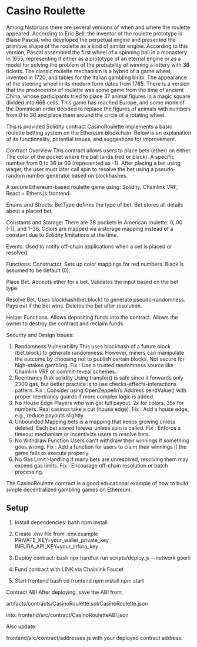 # Casino Roulette

Among historians there are several versions of when and where the roulette appeared. According to Eric Bell, the inventor of the roulette prototype is Blaise Pascal, who developed the perpetual engine and presented the primitive shape of the roulette as a kind of similar engine. According to this version, Pascal assembled the first wheel of a spinning ball in a monastery in 1655, representing it either as a prototype of an eternal engine or as a model for solving the problem of the probability of winning a lottery with 36 tickets. The classic roulette mechanism is a hybrid of a game wheel, invented in 1720, and tables for the Italian gambling biribi. The appearance of the steering wheel in its modern form dates from 1765. There is a version that the predecessor of roulette was some game from the time of ancient China, whose participants tried to place 37 animal figures in a magic square divided into 666 cells. This game has reached Europe, and some monk of the Dominican order decided to replace the figures of animals with numbers from 0 to 36 and place them around the circle of a rotating wheel.

This is provided Solidity contract CasinoRoulette implements a basic roulette betting system on the Ethereum blockchain. Below is an explanation of its functionality, potential issues, and suggestions for improvement.

Contract Overview
This contract allows users to place bets (ether) on either. The color of the pocket where the ball lands (red or black). A specific number from 0 to 36 or 00 (represented as -1). After placing a bet using wager, the user must later call spin to resolve the bet using a pseudo-random number generator based on blockhashes.

A secure Ethereum-based roulette game using: Solidity, Chainlink VRF, React + Ethers.js frontend.

Enums and Structs: BetType defines the type of bet. Bet stores all details about a placed bet.

Constants and Storage: There are 38 pockets in American roulette: 0, 00 (-1), and 1–36. Colors are mapped via a storage mapping instead of a constant due to Solidity limitations at the time.

Events: Used to notify off-chain applications when a bet is placed or resolved.

Functions:
Constructor. Sets up color mappings for red numbers. Black is assumed to be default (0).

Place Bet. Accepts ether for a bet. Validates the input based on the bet type.

Resolve Bet. Uses blockhash(bet.block) to generate pseudo-randomness. Pays out if the bet wins. Deletes the bet after resolution.

Helper Functions. Allows depositing funds into the contract. Allows the owner to destroy the contract and reclaim funds.

Security and Design Issues:
1. Randomness Vulnerability
This uses blockhash of a future block (bet.block) to generate randomness. However, miners can manipulate the outcome by choosing not to publish certain blocks.
Not secure for high-stakes gambling.
Fix : Use a trusted randomness source like Chainlink VRF or commit-reveal schemes.
2. Reentrancy Risk solidity
Using transfer() is safe since it forwards only 2300 gas, but better practice is to use checks-effects-interactions pattern.
Fix : Consider using OpenZeppelin’s Address.sendValue() with proper reentrancy guards if more complex logic is added.
3. No House Edge
Players who win get full payout: 2x for colors, 35x for numbers.
Real casinos take a cut (house edge).
Fix : Add a house edge, e.g., reduce payouts slightly.
4. Unbounded Mapping
bets is a mapping that keeps growing unless deleted.
Each bet stored forever unless spin is called.
Fix : Enforce a timeout mechanism or incentivize users to resolve bets.
5. No Withdraw Function
Users can't withdraw their winnings if something goes wrong.
Fix : Add a function for users to claim their winnings if the game fails to execute properly.
6. No Gas Limit Handling
If many bets are unresolved, resolving them may exceed gas limits.
Fix : Encourage off-chain resolution or batch processing.

The CasinoRoulette contract is a good educational example of how to build simple decentralized gambling games on Ethereum. 

## Setup

1. Install dependencies:
bash
npm install

2. Create .env file from .env.example
PRIVATE_KEY=your_wallet_private_key
INFURA_API_KEY=your_infura_key

3. Deploy contract:
bash
npx hardhat run scripts/deploy.js --network goerli

4. Fund contract with LINK via Chainlink Faucet

5. Start frontend
bash
cd frontend
npm install
npm start

Contract ABI
After deploying, save the ABI from:

artifacts/contracts/CasinoRoulette.sol/CasinoRoulette.json

into:
frontend/src/contract/CasinoRouletteABI.json

Also update:

frontend/src/contract/addresses.js
with your deployed contract address.
